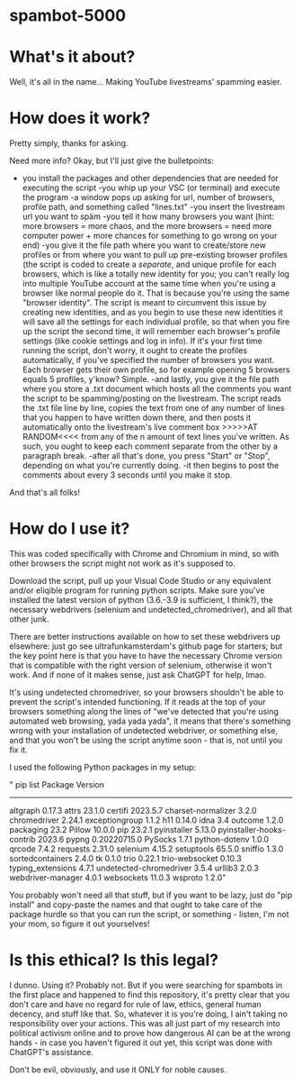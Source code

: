 # spambot-5000
# What's it about? 
Well, it's all in the name... Making YouTube livestreams' spamming easier. 

# How does it work?
Pretty simply, thanks for asking.

Need more info? Okay, but I'll just give the bulletpoints:
- you install the packages and other dependencies that are needed for executing the script
-you whip up your VSC (or terminal) and execute the program
-a window pops up asking for url, number of browsers, profile path, and something called "lines.txt"
-you insert the livestream url you want to späm
-you tell it how many browsers you want (hint: more browsers = more chaos, and the more browsers = need more computer power + more chances for something to go wrong on your end)
-you give it the file path where you want to create/store new profiles or from where you want to pull up pre-existing browser profiles (the script is coded to create a *separate*, and unique profile for each browsers, which is like a totally new identity for you; you can't really log into multiple YouTube account at the same time when you're using a browser like normal people do it. That is because you're using the same "browser identity". The script is meant to circumvent this issue by creating new identities, and as you begin to use these new identities it will save all the settings for each individual profile, so that when you fire up the script the second time, it will remember each browser's profile settings (like cookie settings and log in info). If it's your first time running the script, don't worry, it ought to create the profiles automatically, if you've specified the number of browsers you want. Each browser gets their own profile, so for example opening 5 browsers equals 5 profiles, y'know? Simple.
-and lastly, you give it the file path where you store a .txt document which hosts all the comments you want the script to be spamming/posting on the livestream. The script reads the .txt file line by line, copies the text from one of any number of lines that you happen to have written down there, and then posts it automatically onto the livestream's live comment box >>>>>AT RANDOM<<<< from any of the n amount of text lines you've written. As such, you ought to keep each comment separate from the other by a paragraph break.
-after all that's done, you press "Start" or "Stop", depending on what you're currently doing.
-it then begins to post the comments about every 3 seconds until you make it stop.

And that's all folks!

# How do I use it?
This was coded specifically with Chrome and Chromium in mind, so with other browsers the script might not work as it's supposed to. 

Download the script, pull up your Visual Code Studio or any equivalent and/or eliqible program for running python scripts.
Make sure you've installed the latest version of python (3.6.-3.9 is sufficient, I think?), the necessary webdrivers (selenium and undetected_chromedriver), and all that other junk.

There are better instructions available on how to set these webdrivers up elsewhere: just go see ultrafunkamsterdam's github page for starters; but the key point here is that you have to have the necessary Chrome version that is compatible with the right version of selenium, otherwise it won't work. And if none of it makes sense, just ask ChatGPT for help, lmao.

It's using undetected chromedriver, so your browsers shouldn't be able to prevent the script's intended functioning. If it reads at the top of your browsers something along the lines of "we've detected that you're using automated web browsing, yada yada yada", it means that there's something wrong with your installation of undetected webdriver, or something else, and that you won't be using the script anytime soon - that is, not until you fix it.

I used the following Python packages in my setup:

" pip list
Package                   Version
------------------------- ------------
altgraph                  0.17.3
attrs                     23.1.0
certifi                   2023.5.7
charset-normalizer        3.2.0
chromedriver              2.24.1
exceptiongroup            1.1.2
h11                       0.14.0
idna                      3.4
outcome                   1.2.0
packaging                 23.2
Pillow                    10.0.0
pip                       23.2.1
pyinstaller               5.13.0
pyinstaller-hooks-contrib 2023.6
pypng                     0.20220715.0
PySocks                   1.7.1
python-dotenv             1.0.0
qrcode                    7.4.2
requests                  2.31.0
selenium                  4.15.2
setuptools                65.5.0
sniffio                   1.3.0
sortedcontainers          2.4.0
tk                        0.1.0
trio                      0.22.1
trio-websocket            0.10.3
typing_extensions         4.7.1
undetected-chromedriver   3.5.4
urllib3                   2.0.3
webdriver-manager         4.0.1
websockets                11.0.3
wsproto                   1.2.0"

You probably won't need all that stuff, but if you want to be lazy, just do "pip install" and copy-paste the names and that ought to take care of the package hurdle so that you can run the script, or something - listen, I'm not your mom, so figure it out yourselves!

# Is this ethical? Is this legal?
I dunno. Using it? Probably not. But if you were searching for spambots in the first place and happened to find this repository, it's pretty clear that you don't care and have no regard for rule of law, ethics, general human decency, and stuff like that. So, whatever it is you're doing, I ain't taking no responsibility over your actions. This was all just part of my research into political activism online and to prove how dangerous AI can be at the wrong hands - in case you haven't figured it out yet, this script was done with ChatGPT's assistance.

Don't be evil, obviously, and use it ONLY for noble causes.
